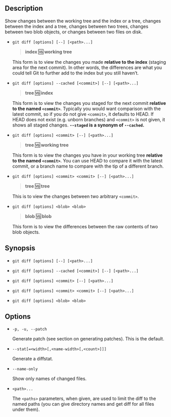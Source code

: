 ## Description

Show changes between the working tree and the index or a tree, changes between the index and a tree, changes between two trees, changes between two blob objects, or changes between two files on disk.

- `git diff [options] [--] [<path>...]`

    > **index :vs: working tree**

    This form is to view the changes you made **relative to the index** (staging area for the next commit). In other words, the differences are what you could tell Git to further add to the index but you still haven’t.

- `git diff [options] --cached [<commit>] [--] [<path>...]`

    > **tree :vs: index**

    This form is to view the changes you staged for the next commit **relative to the named `<commit>`**. Typically you would want comparison with the latest commit, so if you do not give `<commit>`, it defaults to HEAD. If HEAD does not exist (e.g. unborn branches) and `<commit>` is not given, it shows all staged changes. **`--staged` is a synonym of `--cached`.**

- `git diff [options] <commit> [--] [<path>...]`

    > **tree :vs: working tree**

    This form is to view the changes you have in your working tree **relative to the named `<commit>`**. You can use HEAD to compare it with the latest commit, or a branch name to compare with the tip of a different branch.

- `git diff [options] <commit> <commit> [--] [<path>...]`

    > **tree :vs: tree**

    This is to view the changes between two arbitrary `<commit>`.

- `git diff [options] <blob> <blob>`

    > **blob :vs: blob**

    This form is to view the differences between the raw contents of two blob objects.

## Synopsis

- `git diff [options] [--] [<path>...]`

- `git diff [options] --cached [<commit>] [--] [<path>...]`

- `git diff [options] <commit> [--] [<path>...]`

- `git diff [options] <commit> <commit> [--] [<path>...]`

- `git diff [options] <blob> <blob>`

## Options

- `-p, -u, --patch`

    Generate patch (see section on generating patches). This is the default.

- `--stat[=<width>[,<name-width>[,<count>]]]`

    Generate a diffstat.

- `--name-only`

    Show only names of changed files.

- `<path>...`

    The `<paths>` parameters, when given, are used to limit the diff to the named paths (you can give directory names and get diff for all files under them).
